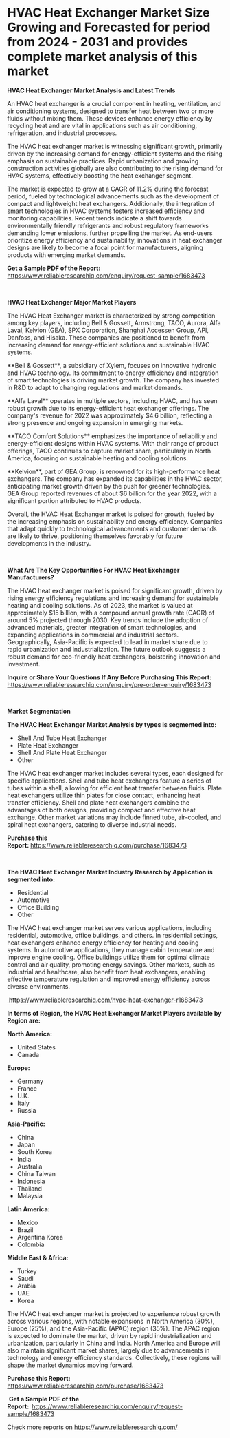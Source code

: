 <p><h1>HVAC Heat Exchanger Market Size Growing and Forecasted for period from 2024 - 2031 and provides complete market analysis of this market</h1></p><p><strong>HVAC Heat Exchanger Market Analysis and Latest Trends</strong></p>
<p><p>An HVAC heat exchanger is a crucial component in heating, ventilation, and air conditioning systems, designed to transfer heat between two or more fluids without mixing them. These devices enhance energy efficiency by recycling heat and are vital in applications such as air conditioning, refrigeration, and industrial processes.</p><p>The HVAC heat exchanger market is witnessing significant growth, primarily driven by the increasing demand for energy-efficient systems and the rising emphasis on sustainable practices. Rapid urbanization and growing construction activities globally are also contributing to the rising demand for HVAC systems, effectively boosting the heat exchanger segment.</p><p>The market is expected to grow at a CAGR of 11.2% during the forecast period, fueled by technological advancements such as the development of compact and lightweight heat exchangers. Additionally, the integration of smart technologies in HVAC systems fosters increased efficiency and monitoring capabilities. Recent trends indicate a shift towards environmentally friendly refrigerants and robust regulatory frameworks demanding lower emissions, further propelling the market. As end-users prioritize energy efficiency and sustainability, innovations in heat exchanger designs are likely to become a focal point for manufacturers, aligning products with emerging market demands.</p></p>
<p><strong>Get a Sample PDF of the Report:&nbsp;</strong> <a href="https://www.reliableresearchiq.com/enquiry/request-sample/1683473?utm_campaign=1102&utm_medium=2&utm_source=Github&utm_content=ia&utm_term=30122024&utm_id=hvac-heat-exchanger">https://www.reliableresearchiq.com/enquiry/request-sample/1683473</a></p>
<p>&nbsp;</p>
<p><strong>HVAC Heat Exchanger Major Market Players</strong></p>
<p><p>The HVAC Heat Exchanger market is characterized by strong competition among key players, including Bell & Gossett, Armstrong, TACO, Aurora, Alfa Laval, Kelvion (GEA), SPX Corporation, Shanghai Accessen Group, API, Danfoss, and Hisaka. These companies are positioned to benefit from increasing demand for energy-efficient solutions and sustainable HVAC systems.</p><p>**Bell & Gossett**, a subsidiary of Xylem, focuses on innovative hydronic and HVAC technology. Its commitment to energy efficiency and integration of smart technologies is driving market growth. The company has invested in R&D to adapt to changing regulations and market demands.</p><p>**Alfa Laval** operates in multiple sectors, including HVAC, and has seen robust growth due to its energy-efficient heat exchanger offerings. The company's revenue for 2022 was approximately $4.6 billion, reflecting a strong presence and ongoing expansion in emerging markets.</p><p>**TACO Comfort Solutions** emphasizes the importance of reliability and energy-efficient designs within HVAC systems. With their range of product offerings, TACO continues to capture market share, particularly in North America, focusing on sustainable heating and cooling solutions.</p><p>**Kelvion**, part of GEA Group, is renowned for its high-performance heat exchangers. The company has expanded its capabilities in the HVAC sector, anticipating market growth driven by the push for greener technologies. GEA Group reported revenues of about $6 billion for the year 2022, with a significant portion attributed to HVAC products.</p><p>Overall, the HVAC Heat Exchanger market is poised for growth, fueled by the increasing emphasis on sustainability and energy efficiency. Companies that adapt quickly to technological advancements and customer demands are likely to thrive, positioning themselves favorably for future developments in the industry.</p></p>
<p>&nbsp;</p>
<p><strong>What Are The Key Opportunities For HVAC Heat Exchanger Manufacturers?</strong></p>
<p><p>The HVAC heat exchanger market is poised for significant growth, driven by rising energy efficiency regulations and increasing demand for sustainable heating and cooling solutions. As of 2023, the market is valued at approximately $15 billion, with a compound annual growth rate (CAGR) of around 5% projected through 2030. Key trends include the adoption of advanced materials, greater integration of smart technologies, and expanding applications in commercial and industrial sectors. Geographically, Asia-Pacific is expected to lead in market share due to rapid urbanization and industrialization. The future outlook suggests a robust demand for eco-friendly heat exchangers, bolstering innovation and investment.</p></p>
<p><strong>Inquire or Share Your Questions If Any Before Purchasing This Report:</strong> <a href="https://www.reliableresearchiq.com/enquiry/pre-order-enquiry/1683473?utm_campaign=1102&utm_medium=2&utm_source=Github&utm_content=ia&utm_term=30122024&utm_id=hvac-heat-exchanger">https://www.reliableresearchiq.com/enquiry/pre-order-enquiry/1683473</a></p>
<p>&nbsp;</p>
<p><strong>Market Segmentation</strong></p>
<p><strong>The HVAC Heat Exchanger Market Analysis by types is segmented into:</strong></p>
<p><ul><li>Shell And Tube Heat Exchanger</li><li>Plate Heat Exchanger</li><li>Shell And Plate Heat Exchanger</li><li>Other</li></ul></p>
<p><p>The HVAC heat exchanger market includes several types, each designed for specific applications. Shell and tube heat exchangers feature a series of tubes within a shell, allowing for efficient heat transfer between fluids. Plate heat exchangers utilize thin plates for close contact, enhancing heat transfer efficiency. Shell and plate heat exchangers combine the advantages of both designs, providing compact and effective heat exchange. Other market variations may include finned tube, air-cooled, and spiral heat exchangers, catering to diverse industrial needs.</p></p>
<p><strong>Purchase this Report:&nbsp;</strong><a href="https://www.reliableresearchiq.com/purchase/1683473?utm_campaign=1102&utm_medium=2&utm_source=Github&utm_content=ia&utm_term=30122024&utm_id=hvac-heat-exchanger">https://www.reliableresearchiq.com/purchase/1683473</a></p>
<p>&nbsp;</p>
<p><strong>The HVAC Heat Exchanger Market Industry Research by Application is segmented into:</strong></p>
<p><ul><li>Residential</li><li>Automotive</li><li>Office Building</li><li>Other</li></ul></p>
<p><p>The HVAC heat exchanger market serves various applications, including residential, automotive, office buildings, and others. In residential settings, heat exchangers enhance energy efficiency for heating and cooling systems. In automotive applications, they manage cabin temperature and improve engine cooling. Office buildings utilize them for optimal climate control and air quality, promoting energy savings. Other markets, such as industrial and healthcare, also benefit from heat exchangers, enabling effective temperature regulation and improved energy efficiency across diverse environments.</p></p>
<p><a href="https://www.reliableresearchiq.com/hvac-heat-exchanger-r1683473?utm_campaign=1102&utm_medium=2&utm_source=Github&utm_content=ia&utm_term=30122024&utm_id=hvac-heat-exchanger">&nbsp;https://www.reliableresearchiq.com/hvac-heat-exchanger-r1683473</a></p>
<p><strong>In terms of Region, the HVAC Heat Exchanger Market Players available by Region are:</strong></p>
<p>
    <p> <strong> North America: </strong>
        <ul>
            <li>United States</li>
            <li>Canada</li>
        </ul>
        </p> 
    <p> <strong> Europe: </strong>
        <ul>
            <li>Germany</li>
            <li>France</li>
            <li>U.K.</li>
            <li>Italy</li>
            <li>Russia</li>
        </ul>
        </p> 
    <p> <strong> Asia-Pacific: </strong>
        <ul>
            <li>China</li>
            <li>Japan</li>
            <li>South Korea</li>
            <li>India</li>
            <li>Australia</li>
            <li>China Taiwan</li>
            <li>Indonesia</li>
            <li>Thailand</li>
            <li>Malaysia</li>
        </ul>
        </p> 
    <p> <strong> Latin America: </strong>
        <ul>
            <li>Mexico</li>
            <li>Brazil</li>
            <li>Argentina Korea</li>
            <li>Colombia</li>
        </ul>
        </p> 
    <p> <strong> Middle East & Africa: </strong>
        <ul>
            <li>Turkey</li>
            <li>Saudi</li>
            <li>Arabia</li>
            <li>UAE</li>
            <li>Korea</li>
        </ul>
    </p>
    </p>
<p><p>The HVAC heat exchanger market is projected to experience robust growth across various regions, with notable expansions in North America (30%), Europe (25%), and the Asia-Pacific (APAC) region (35%). The APAC region is expected to dominate the market, driven by rapid industrialization and urbanization, particularly in China and India. North America and Europe will also maintain significant market shares, largely due to advancements in technology and energy efficiency standards. Collectively, these regions will shape the market dynamics moving forward.</p></p>
<p><strong>Purchase this Report: </strong><a href="https://www.reliableresearchiq.com/purchase/1683473?utm_campaign=1102&utm_medium=2&utm_source=Github&utm_content=ia&utm_term=30122024&utm_id=hvac-heat-exchanger">https://www.reliableresearchiq.com/purchase/1683473</a></p>
<p>&nbsp;<strong>Get a Sample PDF of the Report:&nbsp;&nbsp;</strong><a href="https://www.reliableresearchiq.com/enquiry/request-sample/1683473?utm_campaign=1102&utm_medium=2&utm_source=Github&utm_content=ia&utm_term=30122024&utm_id=hvac-heat-exchanger">https://www.reliableresearchiq.com/enquiry/request-sample/1683473</a></p>
<p><strong></strong></p>
<p>Check more reports on <a href="https://www.reliableresearchiq.com/?utm_campaign=1102&utm_medium=2&utm_source=Github&utm_content=ia&utm_term=30122024&utm_id=hvac-heat-exchanger">https://www.reliableresearchiq.com/</a></p>